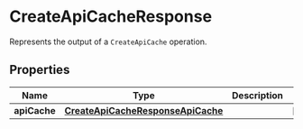 

# CreateApiCacheResponse

Represents the output of a <code>CreateApiCache</code> operation.

## Properties

| Name | Type | Description | Notes |
|------------ | ------------- | ------------- | -------------|
|**apiCache** | [**CreateApiCacheResponseApiCache**](CreateApiCacheResponseApiCache.md) |  |  [optional] |



